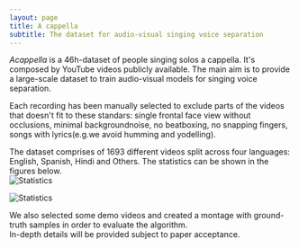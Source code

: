 ```yaml
---
layout: page
title: A cappella
subtitle: The dataset for audio-visual singing voice separation
---
```

*Acappella* is a 46h-dataset of people singing solos a cappella. It's composed by YouTube videos publicly available. The main aim is to provide a large-scale dataset to train audio-visual models for singing voice separation.   

Each recording has been manually selected to exclude parts of the videos that doesn't fit to these standars: single frontal face view without occlusions, minimal backgroundnoise,  no  beatboxing,  no  snapping  fingers,  songs  with  lyrics(e.g.we avoid humming and yodelling).  

The dataset comprises of 1693 different videos split across four languages: English, Spanish, Hindi and Others.  The statistics can be shown in the figures below.  
![Statistics](../img/violinplot.png)

![Statistics](../img/barplot.png.png)


We also selected some demo videos and created a montage with ground-truth samples in order to evaluate the algorithm.  
In-depth details will be provided subject to paper acceptance.  

